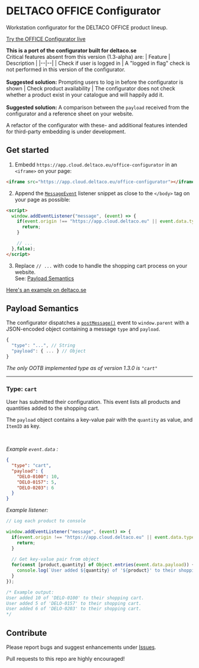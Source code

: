 # DELTACO OFFICE Configurator
Workstation configurator for the DELTACO OFFICE product lineup.

[Try the OFFICE Configurator live](https://www.deltaco.se/Sidor/office-configurator.aspx)

**This is a port of the configurator built for deltaco.se**<br>Critical features absent from this version (1.3-alpha) are:
| Feature | Description |
|--|--|
| Check if user is logged in | A "logged in flag" check is not performed in this version of the configurator.<br><br>**Suggested solution:** Prompting users to log in before the configurator is shown
| Check product availability | The configurator does not check whether a product exist in your catalogue and will happily add it.<br><br>**Suggested solution:** A comparison between the `payload` received from the configurator and a reference sheet on your website.

A refactor of the configurator with these- and additional features intended for third-party embedding is under development.

## Get started

1. Embedd `https://app.cloud.deltaco.eu/office-configurator` in an `<iframe>` on your page:
```html
<iframe src="https://app.cloud.deltaco.eu/office-configurator"></iframe>
```
2. Append the [`MessageEvent`](https://developer.mozilla.org/en-US/docs/Web/API/MessageEvent) listener snippet as close to the `</body>` tag on your page as possible:
```html
<script>
  window.addEventListener("message", (event) => {
    if(event.origin !== "https://app.cloud.deltaco.eu" || event.data.type != "cart") {
      return;
    }

    // ...
  },false);
</script>
```
3. Replace `// ...` with code to handle the shopping cart process on your website.<br>See: [Payload Semantics](#payload-semantics)

[Here's an example on deltaco.se](https://gist.github.com/VictorWesterlund/4b9273c8a3cdbc328bbf9d8c20c6b325)

## Payload Semantics

The configurator dispatches a [`postMessage()`](https://developer.mozilla.org/en-US/docs/Web/API/Window/postMessage) event to `window.parent` with a JSON-encoded object containing a message `type` and `payload`.
```javascript
{
  "type": "...", // String
  "payload": { ... } // Object
}
```

*The only OOTB implemented type as of version 1.3.0 is `"cart"`*

---

### Type: `cart`

User has submitted their configuration. This event lists all products and quantities added to the shopping cart.

The `payload` object  contains a key-value pair with the `quantity` as value, and `ItemID` as key.

<br>

*Example `event.data` :*
```json
{
  "type": "cart",
  "payload": {
    "DELO-0100": 10,
    "DELO-0157": 5,
    "DELO-0203": 6
  }
}
```

*Example listener:*
```javascript
// Log each product to console

window.addEventListener("message", (event) => {
  if(event.origin !== "https://app.cloud.deltaco.eu" || event.data.type != "cart") {
    return;
  }
	
  // Get key-value pair from object
  for(const [product,quantity] of Object.entries(event.data.payload)) {
    console.log(`User added ${quantity} of '${product}' to their shopping cart.`);
  }
});

/* Example output:
User added 10 of 'DELO-0100' to their shopping cart.
User added 5 of 'DELO-0157' to their shopping cart.
User added 6 of 'DELO-0203' to their shopping cart.
*/
```

## Contribute

Please report bugs and suggest enhancements under [Issues](https://github.com/Deltaco-AB/office-configurator/issues).

Pull requests to this repo are highly encouraged!
